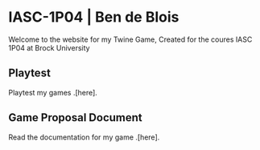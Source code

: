 # IASC-1P04 | Ben de Blois

Welcome to the website for my Twine Game, Created for the coures IASC 1P04 at Brock University

## Playtest

Playtest my games .[here].

## Game Proposal Document

Read the documentation for my game .[here]. 

